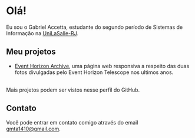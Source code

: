 # Olá!

Eu sou o Gabriel Accetta, estudante do segundo período de Sistemas de Informação na <a href="https://www.unilasalle.edu.br/rj">UniLaSalle-RJ</a>.

## Meu projetos

* [Event Horizon Archive](https://gabscrobson.github.io/eventHorizonArchive), uma página web responsiva a respeito das duas fotos divulgadas pelo Event Horizon Telescope nos ultimos anos.

<br>Mais projetos podem ser vistos nesse perfil do GitHub.

## Contato

Você pode entrar em contato comigo através do email <gmta1410@gmail.com>.
